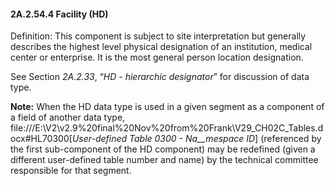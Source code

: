 #### 2A.2.54.4 Facility (HD)

Definition: This component is subject to site interpretation but generally describes the highest level physical designation of an institution, medical center or enterprise. It is the most general person location designation.

See Section _2A.2.33_, “_HD - hierarchic designator_” for discussion of data type.

**Note:** When the HD data type is used in a given segment as a component of a field of another data type, file:///E:\V2\v2.9%20final%20Nov%20from%20Frank\V29_CH02C_Tables.docx#HL70300[_User-defined Table 0300 - Na__mespace ID_] (referenced by the first sub-component of the HD component) may be redefined (given a different user-defined table number and name) by the technical committee responsible for that segment.
